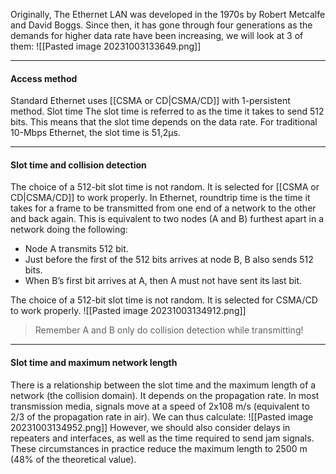 Originally, The Ethernet LAN was developed in the 1970s by Robert Metcalfe and David Boggs. Since then, it has gone through four generations as the demands for higher data rate have been increasing, we will look at 3 of them:
![[Pasted image 20231003133649.png]]

***
#### Access method
Standard Ethernet uses [[CSMA or CD|CSMA/CD]] with 1-persistent method.
Slot time The slot time is referred to as the time it takes to send 512 bits.
This means that the slot time depends on the data rate.
For traditional 10-Mbps Ethernet, the slot time is 51,2μs.

***
#### Slot time and collision detection
The choice of a 512-bit slot time is not random. It is selected for [[CSMA or CD|CSMA/CD]] to work properly.
In Ethernet, roundtrip time is the time it takes for a frame to be transmitted from one end of a network to the other and back again.
This is equivalent to two nodes (A and B) furthest apart in a network doing the following:
* Node A transmits 512 bit.
* Just before the first of the 512 bits arrives at node B, B also sends 512 bits.
* When B’s first bit arrives at A, then A must not have sent its last bit.

The choice of a 512-bit slot time is not random. It is selected for CSMA/CD to work properly.
![[Pasted image 20231003134912.png]]


>Remember A and B only do collision detection while transmitting!

***
#### Slot time and maximum network length
There is a relationship between the slot time and the maximum length of a network (the collision domain).
It depends on the propagation rate. In most transmission media, signals move at a speed of 2x108 m/s (equivalent to 2/3 of the propagation rate in air).
We can thus calculate:
![[Pasted image 20231003134952.png]]
However, we should also consider delays in repeaters and interfaces, as well as the time required to send jam signals. These circumstances in practice reduce the maximum length to 2500 m (48% of the theoretical value).
